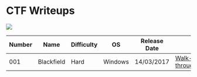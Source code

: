# CTF Writeups


<img src="backyx19.github.io/assets/images/images/htb.png">

| Number | Name | Difficulty | OS | Release Date | |
| --- | --- | --- | --- | --- | --- |
| 001 | Blackfield | Hard | Windows | 14/03/2017 | [Walk-through]() |

